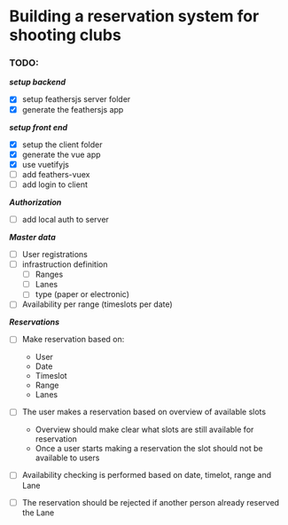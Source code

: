 # **Building a reservation system for shooting clubs**

### TODO:

_**setup backend**_

- [x] setup feathersjs server folder
- [x] generate the feathersjs app

_**setup front end**_

- [x] setup the client folder
- [x] generate the vue app
- [x] use vuetifyjs
- [ ] add feathers-vuex
- [ ] add login to client

_**Authorization**_

- [ ] add local auth to server

_**Master data**_

- [ ] User registrations
- [ ] infrastruction definition
  - [ ] Ranges
  - [ ] Lanes
  - [ ] type (paper or electronic)
- [ ] Availability per range (timeslots per date)

_**Reservations**_

- [ ] Make reservation based on:
  - User
  - Date
  - Timeslot
  - Range
  - Lanes

- [ ] The user makes a reservation based on overview of available slots
  - Overview should make clear what slots are still available for reservation
  - Once a user starts making a reservation the slot should not be available to users
- [ ] Availability checking is performed based on date, timelot, range and Lane
- [ ] The reservation should be rejected if another person already reserved the Lane
